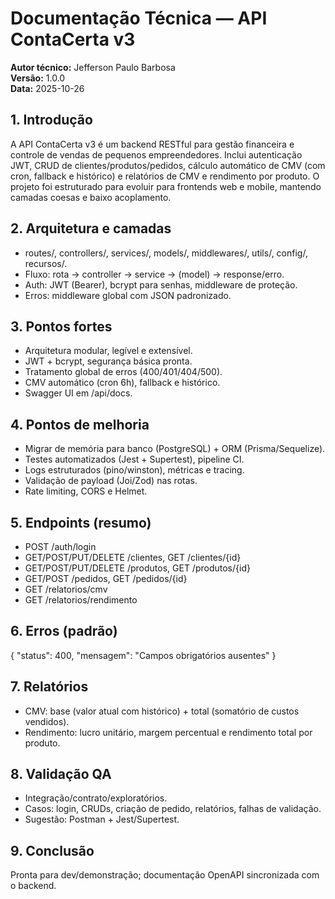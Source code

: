 # Documentação Técnica — API ContaCerta v3
**Autor técnico:** Jefferson Paulo Barbosa  
**Versão:** 1.0.0  
**Data:** 2025-10-26

## 1. Introdução
A API ContaCerta v3 é um backend RESTful para gestão financeira e controle de vendas de pequenos empreendedores. Inclui autenticação JWT, CRUD de clientes/produtos/pedidos, cálculo automático de CMV (com cron, fallback e histórico) e relatórios de CMV e rendimento por produto. O projeto foi estruturado para evoluir para frontends web e mobile, mantendo camadas coesas e baixo acoplamento.

## 2. Arquitetura e camadas
- routes/, controllers/, services/, models/, middlewares/, utils/, config/, recursos/.
- Fluxo: rota → controller → service → (model) → response/erro.
- Auth: JWT (Bearer), bcrypt para senhas, middleware de proteção.
- Erros: middleware global com JSON padronizado.

## 3. Pontos fortes
- Arquitetura modular, legível e extensível.
- JWT + bcrypt, segurança básica pronta.
- Tratamento global de erros (400/401/404/500).
- CMV automático (cron 6h), fallback e histórico.
- Swagger UI em /api/docs.

## 4. Pontos de melhoria
- Migrar de memória para banco (PostgreSQL) + ORM (Prisma/Sequelize).
- Testes automatizados (Jest + Supertest), pipeline CI.
- Logs estruturados (pino/winston), métricas e tracing.
- Validação de payload (Joi/Zod) nas rotas.
- Rate limiting, CORS e Helmet.

## 5. Endpoints (resumo)
- POST /auth/login
- GET/POST/PUT/DELETE /clientes, GET /clientes/{id}
- GET/POST/PUT/DELETE /produtos, GET /produtos/{id}
- GET/POST /pedidos, GET /pedidos/{id}
- GET /relatorios/cmv
- GET /relatorios/rendimento

## 6. Erros (padrão)
{ "status": 400, "mensagem": "Campos obrigatórios ausentes" }

## 7. Relatórios
- CMV: base (valor atual com histórico) + total (somatório de custos vendidos).
- Rendimento: lucro unitário, margem percentual e rendimento total por produto.

## 8. Validação QA
- Integração/contrato/exploratórios.
- Casos: login, CRUDs, criação de pedido, relatórios, falhas de validação.
- Sugestão: Postman + Jest/Supertest.

## 9. Conclusão
Pronta para dev/demonstração; documentação OpenAPI sincronizada com o backend.